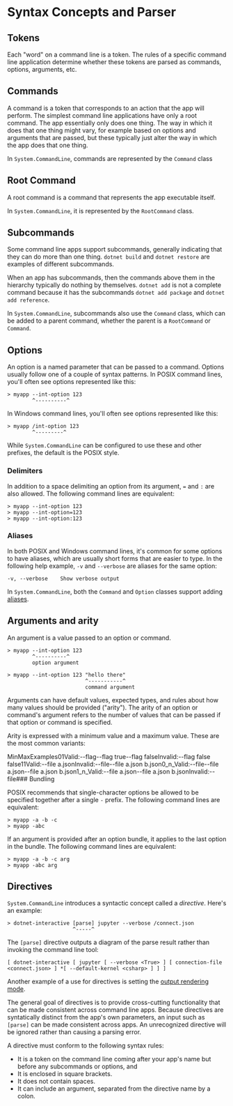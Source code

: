 # Syntax Concepts and Parser

## Tokens

Each "word" on a command line is a token. The rules of a specific command line application determine whether these tokens are parsed as commands, options, arguments, etc.

## Commands

A command is a token that corresponds to an action that the app will perform. The simplest command line applications have only a root command. The app essentially only does one thing. The way in which it does that one thing might vary, for example based on options and arguments that are passed, but these typically just alter the way in which the app does that one thing.

In `System.CommandLine`, commands are represented by the `Command` class

## Root Command

A root command is a command that represents the app executable itself.

In `System.CommandLine`, it is represented by the `RootCommand` class.

## Subcommands

Some command line apps support subcommands, generally indicating that they can do more than one thing. `dotnet build` and `dotnet restore` are examples of different subcommands.

When an app has subcommands, then the commands above them in the hierarchy typically do nothing by themselves. `dotnet add` is not a complete command because it has the subcommands `dotnet add package` and `dotnet add reference`.

In `System.CommandLine`, subcommands also use the `Command` class, which can be added to a parent command, whether the parent is a `RootCommand` or `Command`.

## Options

An option is a named parameter that can be passed to a command. Options usually follow one of a couple of syntax patterns. In POSIX command lines, you'll often see options represented like this:

```console
> myapp --int-option 123
        ^----------^
```

In Windows command lines, you'll often see options represented like this:

```console
> myapp /int-option 123
        ^---------^
```

While `System.CommandLine` can be configured to use these and other prefixes, the default is the POSIX style.

### Delimiters

In addition to a space delimiting an option from its argument, `=` and `:` are also allowed. The following command lines are equivalent:

```console
> myapp --int-option 123
> myapp --int-option=123
> myapp --int-option:123
```

### Aliases

In both POSIX and Windows command lines, it's common for some options to have aliases, which are usually short forms that are easier to type. In the following help example, `-v` and `--verbose` are aliases for the same option:

```console
-v, --verbose    Show verbose output 
```

In `System.CommandLine`, both the `Command` and `Option` classes support adding [aliases](How-To#Add-an-alias-to-an-option-or-command.md).

## Arguments and arity

An argument is a value passed to an option or command.

```console
> myapp --int-option 123
        ^----------^
        option argument
       
> myapp --int-option 123 "hello there"
                         ^-----------^
                         command argument
```

Arguments can have default values, expected types, and rules about how many values should be provided ("arity"). The arity of an option or command's argument refers to the number of values that can be passed if that option or command is specified.

Arity is expressed with a minimum value and a maximum value. These are the most common variants:

MinMaxExamples01Valid:--flag--flag true--flag falseInvalid:--flag false false11Valid:--file a.jsonInvalid:--file--file a.json b.json0_n_Valid:--file--file a.json--file a.json b.json1_n_Valid:--file a.json--file a.json b.jsonInvalid:--file### Bundling

POSIX recommends that single-character options be allowed to be specified together after a single `-` prefix. The following command lines are equivalent:

```console
> myapp -a -b -c
> myapp -abc
```

If an argument is provided after an option bundle, it applies to the last option in the bundle. The following command lines are equivalent:

```console
> myapp -a -b -c arg
> myapp -abc arg
```

## Directives

`System.CommandLine` introduces a syntactic concept called a *directive*. Here's an example:

```console
> dotnet-interactive [parse] jupyter --verbose /connect.json
                     ^-----^
```

The `[parse]` directive outputs a diagram of the parse result rather than invoking the command line tool:

```console
[ dotnet-interactive [ jupyter [ --verbose <True> ] [ connection-file <connect.json> ] *[ --default-kernel <csharp> ] ] ]
```

Another example of a use for directives is setting the [output rendering mode](Features-overview.md#rendering-directives).

The general goal of directives is to provide cross-cutting functionality that can be made consistent across command line apps. Because directives are syntatically distinct from the app's own parameters, an input such as `[parse]` can be made consistent across apps. An unrecognized directive will be ignored rather than causing a parsing error.

A directive must conform to the following syntax rules:

* It is a token on the command line coming after your app's name but before any subcommands or options, and
* It is enclosed in square brackets.
* It does not contain spaces.
* It can include an argument, separated from the directive name by a colon.

